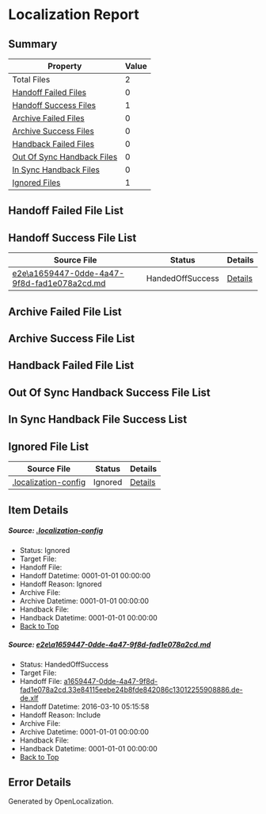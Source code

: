 # <a name='report-top'></a> Localization Report

## Summary
 Property | Value 
 -------- | ----- 
 Total Files | 2
[ Handoff Failed Files ](#handoff-failed-list)| 0
[ Handoff Success Files ](#handoff-success-list)| 1
[ Archive Failed Files ](#archive-failed-list)| 0
[ Archive Success Files ](#archive-success-list)| 0
[ Handback Failed Files ](#handback-failed-list)| 0
[ Out Of Sync Handback Files ](#outofsync-handback-success-list)| 0
[ In Sync Handback Files ](#insync-handback-success-list)| 0
[ Ignored Files ](#ignored-list)| 1

## <a name='handoff-failed-list'></a> Handoff Failed File List

## <a name='handoff-success-list'></a> Handoff Success File List
 Source File | Status | Details 
 ----------- | ------ | ------- 
 [e2e\a1659447-0dde-4a47-9f8d-fad1e078a2cd.md](https://github.com/OpenLocalizationTest/oltest/blob/fe8dbab5c59d26ffbc91073cadcbd7e99f6573a6/e2e/a1659447-0dde-4a47-9f8d-fad1e078a2cd.md) | HandedOffSuccess | [Details](#f9c97acddcc4435fad5ed9440ce2b26fff21045e1)

## <a name='archive-failed-list'></a> Archive Failed File List

## <a name='archive-success-list'></a> Archive Success File List

## <a name='handback-failed-list'></a> Handback Failed File List

## <a name='outofsync-handback-success-list'></a> Out Of Sync Handback Success File List

## <a name='insync-handback-success-list'></a> In Sync Handback File Success List

## <a name='ignored-list'></a> Ignored File List
 Source File | Status | Details 
 ----------- | ------ | ------- 
 [.localization-config](https://github.com/OpenLocalizationTest/oltest/blob/fe8dbab5c59d26ffbc91073cadcbd7e99f6573a6/.localization-config) | Ignored | [Details](#66aca4b1c2f43b14ec41e0e427345df94af1d5e10)

## Item Details
##### <a name='66aca4b1c2f43b14ec41e0e427345df94af1d5e10'></a> Source: [.localization-config](https://github.com/OpenLocalizationTest/oltest/blob/fe8dbab5c59d26ffbc91073cadcbd7e99f6573a6/.localization-config)
* Status: Ignored
* Target File: 
* Handoff File: 
* Handoff Datetime: 0001-01-01 00:00:00
* Handoff Reason: Ignored
* Archive File: 
* Archive Datetime: 0001-01-01 00:00:00
* Handback File: 
* Handback Datetime: 0001-01-01 00:00:00
* [Back to Top](#report-top)

##### <a name='f9c97acddcc4435fad5ed9440ce2b26fff21045e1'></a> Source: [e2e\a1659447-0dde-4a47-9f8d-fad1e078a2cd.md](https://github.com/OpenLocalizationTest/oltest/blob/fe8dbab5c59d26ffbc91073cadcbd7e99f6573a6/e2e/a1659447-0dde-4a47-9f8d-fad1e078a2cd.md)
* Status: HandedOffSuccess
* Target File: 
* Handoff File: [a1659447-0dde-4a47-9f8d-fad1e078a2cd.33e84115eebe24b8fde842086c13012255908886.de-de.xlf](https://github.com/OpenLocalizationTestOrg/olhandoff/blob/e578007e93f35a42bba7b6f1f0bc1ebfdb69a256/ol-handoff/OpenLocalizationTestOrg/oltest.de-de/xinjiang/ht/a1659447-0dde-4a47-9f8d-fad1e078a2cd.33e84115eebe24b8fde842086c13012255908886.de-de.xlf)
* Handoff Datetime: 2016-03-10 05:15:58
* Handoff Reason: Include
* Archive File: 
* Archive Datetime: 0001-01-01 00:00:00
* Handback File: 
* Handback Datetime: 0001-01-01 00:00:00
* [Back to Top](#report-top)


## Error Details

Generated by OpenLocalization.
